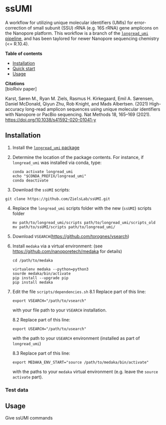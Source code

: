 # ssUMI

A workflow for utilizing unique molecular identifiers (UMIs) for error-correction of small subunit (SSU) rRNA (e.g. 16S rRNA) gene amplicons on the Nanopore platform. This workflow is a branch of the [`longread_umi` pipeline](https://github.com/SorenKarst/longread_umi), and has been taylored for newer Nanopore sequencing chemistry (<= R.10.4).

**Table of contents**
- [Installation](#installation)
- [Quick start](#quick-start)
- [Usage](#usage)

**Citations**  
[bioRxiv paper]

Karst, Søren M., Ryan M. Ziels, Rasmus H. Kirkegaard, Emil A. Sørensen, Daniel McDonald, Qiyun Zhu, Rob Knight, and Mads Albertsen. (2021) High-accuracy long-read amplicon sequences using unique molecular identifiers with Nanopore or PacBio sequencing. Nat Methods 18, 165–169 (2021). https://doi.org/10.1038/s41592-020-01041-y

## Installation
1. Install the [`longread_umi` package](https://github.com/SorenKarst/longread_umi)

2. Determine the location of the package contents. For instance, if `longread_umi` was installed via conda, type: 
   ```
   conda activate longread_umi
   echo "$CONDA_PREFIX/longread_umi"
   conda deactivate
   ``` 

2. Download the `ssUMI` scripts: 

`git clone https://github.com/ZielsLab/ssUMI.git`

4. Replace the `longread_umi` scripts folder with the new (`ssUMI`) scripts folder
    ```
    mv path/to/longread_umi/scripts path/to/longread_umi/scripts_old
    mv path/to/ssUMI/scripts path/to/longread_umi/
    ```
5. Download `VSEARCH`(https://github.com/torognes/vsearch)


7. Install `medaka` via a virtual environment:
(see https://github.com/nanoporetech/medaka for details) 

   ```
   cd /path/to/medaka
   
   virtualenv medaka --python=python3 
   sourde medaka/bin/activate
   pip install --upgrade pip
   pip install medaka
   ```
   
8. Edit the file `scripts/dependencies.sh`
   8.1 Replace part of this line:
   ```
   export VSEARCH="/path/to/vsearch"
   ```
   with your file path to your `VSEARCH` installation.

   8.2 Replace part of this line:
   ```
   export USEARCH="/path/to/usearch"
   
   ```
   with the path to your `USEARCH` environment (installed as part of `longread_umi`)
   
   8.3 Replace part of this line:
   ```
   export MEDAKA_ENV_START="source /path/to/medaka/bin/activate"
   
   ```
   with the paths to your `medaka` virtual environment (e.g. leave the `source activate` part).
   
 
   
 ### Test data
 
 
 ## Usage
Give ssUMI commands

